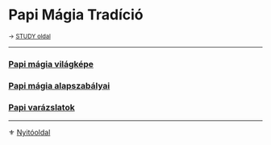 # Papi Mágia Tradíció

<sub>→ [STUDY oldal](https://github.com/kaktusztea/szilankrpg/wiki/STUDY.magiatradicio.papimagia) </sub>

---
### [Papi mágia világképe](111_papi.magia.vilagkep.md)

### [Papi mágia alapszabályai](112_papi.magia.alapszabalyok.md)

### [Papi varázslatok](113_papi.varazslatok.md)

---

⚜️ [Nyitóoldal](start.md#11-papi-m%C3%A1gia)

